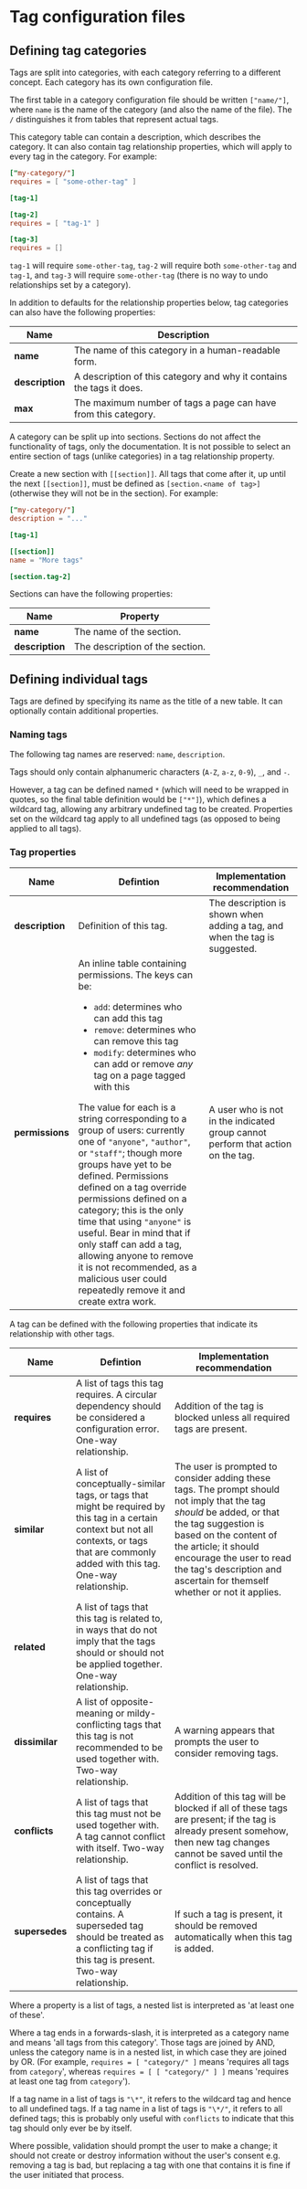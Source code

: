 # Tag configuration files

## Defining tag categories

Tags are split into categories, with each category referring to a different concept. Each category has its own configuration file.

The first table in a category configuration file should be written `["name/"]`, where `name` is the name of the category (and also the name of the file). The `/` distinguishes it from tables that represent actual tags.

This category table can contain a description, which describes the category. It can also contain tag relationship properties, which will apply to every tag in the category. For example:

```toml
["my-category/"]
requires = [ "some-other-tag" ]

[tag-1]

[tag-2]
requires = [ "tag-1" ]

[tag-3]
requires = []
```

`tag-1` will require `some-other-tag`, `tag-2` will require both `some-other-tag` and `tag-1`, and `tag-3` will require `some-other-tag` (there is no way to undo relationships set by a category).

In addition to defaults for the relationship properties below, tag categories can also have the following properties:

Name | Description
--- | ---
**name** | The name of this category in a human-readable form.
**description** | A description of this category and why it contains the tags it does.
**max** | The maximum number of tags a page can have from this category.

A category can be split up into sections. Sections do not affect the functionality of tags, only the documentation. It is not possible to select an entire section of tags (unlike categories) in a tag relationship property.

Create a new section with `[[section]]`. All tags that come after it, up until the next `[[section]]`, must be defined as `[section.<name of tag>]` (otherwise they will not be in the section). For example:

```toml
["my-category/"]
description = "..."

[tag-1]

[[section]]
name = "More tags"

[section.tag-2]
```

Sections can have the following properties:

Name | Property
--- | ---
**name** | The name of the section.
**description** | The description of the section.

## Defining individual tags

Tags are defined by specifying its name as the title of a new table. It can
optionally contain additional properties.

### Naming tags

The following tag names are reserved: `name`, `description`.

Tags should only contain alphanumeric characters (`A-Z`, `a-z`, `0-9`), `_`,
and `-`.

However, a tag can be defined named `*` (which will need to be wrapped in quotes, so the final table definition would be `["*"]`), which defines a wildcard tag, allowing any arbitrary undefined tag to be created. Properties set on the wildcard tag apply to all undefined tags (as opposed to being applied to all tags).

### Tag properties

Name | Defintion | Implementation recommendation
--- | --- | ---
**description** | Definition of this tag. | The description is shown when adding a tag, and when the tag is suggested.
**permissions** | An inline table containing permissions. The keys can be: <ul><li>`add`: determines who can add this tag</li><li>`remove`: determines who can remove this tag</li><li>`modify`: determines who can add or remove _any_ tag on a page tagged with this</li></ul> The value for each is a string corresponding to a group of users: currently one of `"anyone"`, `"author"`, or `"staff"`; though more groups have yet to be defined. Permissions defined on a tag override permissions defined on a category; this is the only time that using `"anyone"` is useful. Bear in mind that if only staff can add a tag, allowing anyone to remove it is not recommended, as a malicious user could repeatedly remove it and create extra work. | A user who is not in the indicated group cannot perform that action on the tag.

A tag can be defined with the following properties that indicate its relationship with other tags.

Name | Defintion | Implementation recommendation
--- | --- | ---
**requires** | A list of tags this tag requires. A circular dependency should be considered a configuration error. One-way relationship. | Addition of the tag is blocked unless all required tags are present.
**similar** | A list of conceptually-similar tags, or tags that might be required by this tag in a certain context but not all contexts, or tags that are commonly added with this tag. One-way relationship. | The user is prompted to consider adding these tags. The prompt should not imply that the tag _should_ be added, or that the tag suggestion is based on the content of the article; it should encourage the user to read the tag's description and ascertain for themself whether or not it applies.
**related** | A list of tags that this tag is related to, in ways that do not imply that the tags should or should not be applied together. One-way relationship. |
**dissimilar** | A list of opposite-meaning or mildy-conflicting tags that this tag is not recommended to be used together with. Two-way relationship. | A warning appears that prompts the user to consider removing tags.
**conflicts** | A list of tags that this tag must not be used together with. A tag cannot conflict with itself. Two-way relationship. | Addition of this tag will be blocked if all of these tags are present; if the tag is already present somehow, then new tag changes cannot be saved until the conflict is resolved.
**supersedes** | A list of tags that this tag overrides or conceptually contains. A superseded tag should be treated as a conflicting tag if this tag is present. Two-way relationship. | If such a tag is present, it should be removed automatically when this tag is added.

Where a property is a list of tags, a nested list is interpreted as 'at least one of these'.

Where a tag ends in a forwards-slash, it is interpreted as a category name and means 'all tags from this category'. Those tags are joined by AND, unless the category name is in a nested list, in which case they are joined by OR. (For example, `requires = [ "category/" ]` means 'requires all tags from `category`', whereas `requires = [ [ "category/" ] ]` means 'requires at least one tag from `category`').

If a tag name in a list of tags is `"\*"`, it refers to the wildcard tag and hence to all undefined tags. If a tag name in a list of tags is `"\*/"`, it refers to all defined tags; this is probably only useful with `conflicts` to indicate that this tag should only ever be by itself.

Where possible, validation should prompt the user to make a change; it should not create or destroy information without the user's consent e.g. removing a tag is bad, but replacing a tag with one that contains it is fine if the user initiated that process.

